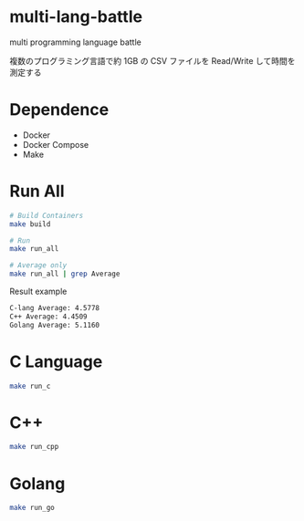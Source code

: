 # multi-lang-battle

multi programming language battle

複数のプログラミング言語で約 1GB の CSV ファイルを Read/Write して時間を測定する

# Dependence

- Docker
- Docker Compose
- Make

# Run All

```bash
# Build Containers
make build

# Run
make run_all

# Average only
make run_all | grep Average
```

Result example

```bash
C-lang Average: 4.5778
C++ Average: 4.4509
Golang Average: 5.1160
```

# C Language

```bash
make run_c
```

# C++

```bash
make run_cpp
```

# Golang

```bash
make run_go
```

